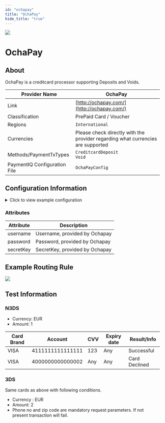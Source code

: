 ```yaml
--- 
id: "ochapay" 
title: "OchaPay"
hide_title: "true"
---
```

 
![](/img/providers/logos/ochapay.png)

# OchaPay

## About
OchaPay is a creditcard processor supporting Deposits and Voids.

| Provider Name                | OchaPay                                                                         |
|------------------------------|---------------------------------------------------------------------------------|
| Link                         | [http://ochapay.com/](http://ochapay.com/)                                      |
| Classification               | PrePaid Card / Voucher                                                          |
| Regions                      | `International`                                                                 |
| Currencies                   | Please check directly with the provider regarding what currencies are supported |
| Methods/PaymentTxTypes       | `CreditcardDeposit`<br/> `Void`                                                 |
| PaymentIQ Configuration File | `OchaPayConfig`                                                                 |

## Configuration Information

<details>
<summary>Click to view example configuration</summary>
<br/>

```xml
<com.devcode.paymentiq.integration.ochapay.OchapayConfig>
  <enabled>true</enabled>
  <statusUrl>${baseCallbackUrl}/api/ochapay/deposit/callback/${ptx.txRefId}</statusUrl><!-- Enter url if server side callback i desired ${baseRedirectUrl}/api/ochapay/deposit/callback/${ptx.txRefId}-->
  <returnUrl>${baseRedirectUrl}/api/ochapay/deposit/redirect/${ptx.txRefId}</returnUrl>
  <useViqProxy>true</useViqProxy>
  <accounts>
  		<entry>
  			<string>N3DS</string>
  			<account>
  			  <use3Dsecure>false</use3Dsecure>
  			  <username>??</username>
  			  <password>??</password>
  				<secretKey>??</secretKey>
  				<serviceEndpoint>https://directapi3.londonmultigames.com/wallet.ashx</serviceEndpoint>
  				<useTokenId>false</useTokenId>
  			</account>
  		</entry>
  		<entry>
  			<string>3DS</string>
  			<account>
  		 	  <use3Dsecure>true</use3Dsecure>
  				<username>??</username>
  			  <password>??</password>
  				<secretKey>??</secretKey>
  				<serviceEndpoint>https://directapi3.londonmultigames.com/wallet.ashx</serviceEndpoint>
  				<useTokenId>false</useTokenId>
  			</account>
  		</entry>
  </accounts>
</com.devcode.paymentiq.integration.ochapay.OchapayConfig>
```
</details>

### Attributes

| Attribute | Description                    |
|-----------|--------------------------------|
| username  | Username, provided by Ochapay  |
| password  | Password, provided by Ochapay  |
| secretKey | SecretKey, provided by Ochapay |

## Example Routing Rule

![](/img/providers/routing/ochapay.png)

## Test Information

### N3DS
- Currency: EUR
- Amount: 1

| Card Brand | Account          | CVV | Expiry date | Result/Info   |
|------------|------------------|-----|-------------|---------------|
| VISA       | 4111111111111111 | 123 | Any         | Successful    |
| VISA       | 4000000000000002 | Any | Any         | Card Declined |

### 3DS
Same cards as above with following conditions.
- Currency : EUR
- Amount: 2
- Phone no and zip code are mandatory request parameters. If not present transaction will fail.